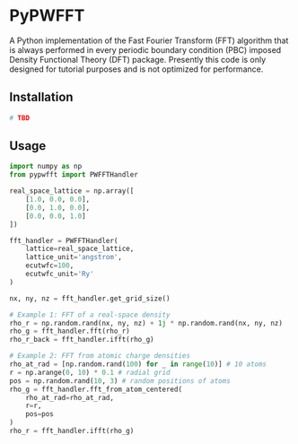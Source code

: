 # PyPWFFT

A Python implementation of the Fast Fourier Transform (FFT) algorithm that is always performed in every periodic boundary condition (PBC) imposed Density Functional Theory (DFT) package. Presently this code is only designed for tutorial purposes and is not optimized for performance.

## Installation

```bash
# TBD
```

## Usage

```python
import numpy as np
from pypwfft import PWFFTHandler

real_space_lattice = np.array([
    [1.0, 0.0, 0.0],
    [0.0, 1.0, 0.0],
    [0.0, 0.0, 1.0]
])

fft_handler = PWFFTHandler(
    lattice=real_space_lattice,
    lattice_unit='angstrom',
    ecutwfc=100,
    ecutwfc_unit='Ry'
)

nx, ny, nz = fft_handler.get_grid_size()

# Example 1: FFT of a real-space density
rho_r = np.random.rand(nx, ny, nz) + 1j * np.random.rand(nx, ny, nz)
rho_g = fft_handler.fft(rho_r)
rho_r_back = fft_handler.ifft(rho_g)

# Example 2: FFT from atomic charge densities
rho_at_rad = [np.random.rand(100) for _ in range(10)] # 10 atoms
r = np.arange(0, 10) * 0.1 # radial grid
pos = np.random.rand(10, 3) # random positions of atoms
rho_g = fft_handler.fft_from_atom_centered(
    rho_at_rad=rho_at_rad,
    r=r,
    pos=pos
)
rho_r = fft_handler.ifft(rho_g)
```
